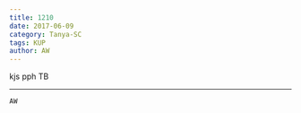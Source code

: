 ```yaml
---
title: 1210
date: 2017-06-09
category: Tanya-SC
tags: KUP
author: AW
---
```


kjs pph TB

---



`AW`
